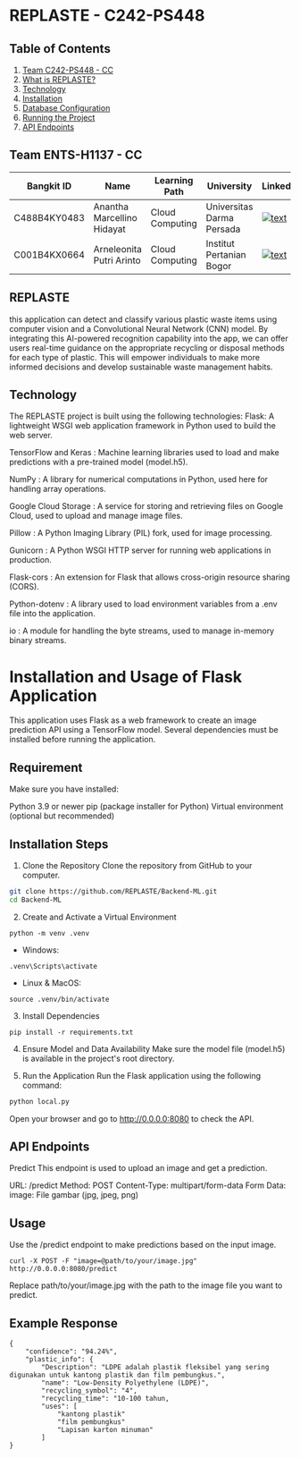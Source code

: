 # REPLASTE - C242-PS448
## Table of Contents

1. [Team C242-PS448 - CC](#Team-C242-PS448---CC)
2. [What is REPLASTE?](#REPLASTE)
3. [Technology](#Technology)
4. [Installation](#Installation)
5. [Database Configuration](#Database-Configuration)
6. [Running the Project](#Running-the-Project)
7. [API Endpoints](#API-Endpoints)


## Team ENTS-H1137 - CC

| Bangkit ID | Name | Learning Path | University |LinkedIn |
| ---      | ---       | ---       | ---       | ---       |
| C488B4KY0483 | Anantha Marcellino Hidayat | Cloud Computing | Universitas Darma Persada | [![text](https://img.shields.io/badge/LinkedIn-0077B5?style=for-the-badge&logo=linkedin&logoColor=white)](www.linkedin.com/in/ananthamarcellino/) |
| C001B4KX0664 | Arneleonita Putri Arinto | Cloud Computing |	Institut Pertanian Bogor  | [![text](https://img.shields.io/badge/LinkedIn-0077B5?style=for-the-badge&logo=linkedin&logoColor=white)](https://www.linkedin.com/in/arneleonita/) |

## REPLASTE

this application can detect and classify various plastic waste items using computer vision and a Convolutional Neural Network (CNN) model. By integrating this AI-powered recognition capability into the app, we can offer users real-time guidance on the appropriate recycling or disposal methods for each type of plastic. This will empower individuals to make more informed decisions and develop sustainable waste management habits.

## Technology
The REPLASTE project is built using the following technologies:
Flask: A lightweight WSGI web application framework in Python used to build the web server.

TensorFlow and Keras    : Machine learning libraries used to load and make predictions with a pre-trained model (model.h5).

NumPy                   : A library for numerical computations in Python, used here for handling array operations.

Google Cloud Storage    : A service for storing and retrieving files on Google Cloud, used to upload and manage image files.

Pillow                  : A Python Imaging Library (PIL) fork, used for image processing.

Gunicorn                : A Python WSGI HTTP server for running web applications in production.

Flask-cors              : An extension for Flask that allows cross-origin resource sharing (CORS).

Python-dotenv           : A library used to load environment variables from a .env file into the application.

io                      : A module for handling the byte streams, used to manage in-memory binary streams.

# Installation and Usage of Flask Application

This application uses Flask as a web framework to create an image prediction API using a TensorFlow model. Several dependencies must be installed before running the application.

## Requirement
Make sure you have installed:

Python 3.9 or newer
pip (package installer for Python)
Virtual environment (optional but recommended)

## Installation Steps

1. Clone the Repository
Clone the repository from GitHub to your computer.

```bash
git clone https://github.com/REPLASTE/Backend-ML.git
cd Backend-ML
```

2. Create and Activate a Virtual Environment

```
python -m venv .venv
```

- Windows:

```
.venv\Scripts\activate
```

- Linux & MacOS:

```
source .venv/bin/activate
```

3. Install Dependencies

```
pip install -r requirements.txt
```
4. Ensure Model and Data Availability
Make sure the model file (model.h5) is available in the project's root directory.

5. Run the Application
Run the Flask application using the following command:

```bash
python local.py
```

Open your browser and go to http://0.0.0.0:8080 to check the API.

## API Endpoints

Predict
This endpoint is used to upload an image and get a prediction.

URL: /predict
Method: POST
Content-Type: multipart/form-data
Form Data:
image: File gambar (jpg, jpeg, png)

## Usage

Use the /predict endpoint to make predictions based on the input image.

```
curl -X POST -F "image=@path/to/your/image.jpg" http://0.0.0.0:8080/predict
```

Replace path/to/your/image.jpg with the path to the image file you want to predict.

## Example Response

```
{
    "confidence": "94.24%",
    "plastic_info": {
        "Description": "LDPE adalah plastik fleksibel yang sering digunakan untuk kantong plastik dan film pembungkus.",
        "name": "Low-Density Polyethylene (LDPE)",
        "recycling_symbol": "4",
        "recycling_time": "10-100 tahun,
        "uses": [
            "kantong plastik"
            "film pembungkus"
            "Lapisan karton minuman"
        ]
}
```
